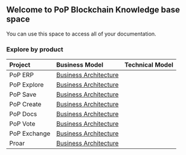 ## Welcome to PoP Blockchain Knowledge base space

You can use this space to access all of your documentation.

### Explore by product

Project | Business Model | Technical Model |
:--------- | :------ | :------ | 
PoP ERP | [Business Architecture](/PoPERP/BusinessArchitecture/index.html#list) | |
PoP Explore | [Business Architecture](/PoPExplore/BusinessArchitecture/index.html#list) | |
PoP Save | [Business Architecture](/PoPSave/BusinessArchitecture/index.html#list) | |
PoP Create | [Business Architecture](/PoPCreate/BusinessArchitecture/index.html#list) | |
PoP Docs | [Business Architecture](/PoPDocs/BusinessArchitecture/index.html#list) | |
PoP Vote | [Business Architecture](/PoPVote/BusinessArchitecture/index.html#list) | |
PoP Exchange | [Business Architecture](/PoPExchange/BusinessArchitecture/index.html#list) | |
Proar | [Business Architecture](/Proar/BusinessArchitecture/index.html#list) | |
